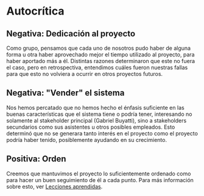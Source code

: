# Autocrítica

## Negativa: Dedicación al proyecto

Como grupo, pensamos que cada uno de nosotros pudo haber de alguna forma u otra haber aprovechado mejor el tiempo utilizado al proyecto, para haber aportado más a él. Distintas razones determinaron que este no fuera el caso, pero en retrospectiva, entendimos cuáles fueron nuestras fallas para que esto no volviera a ocurrir en otros proyectos futuros.

## Negativa: "Vender" el sistema

Nos hemos percatado que no hemos hecho el énfasis suficiente en las buenas características que el sistema tiene o podría tener, interesando no solamente al stakeholder principal (Gabriel Buyatti), sino a stakeholders secundarios como sus asistentes u otros posibles empleados. Esto determinó que no se generara tanto interés en el proyecto como el proyecto podría haber tenido, posiblemente ayudando en su crecimiento.

## Positiva: Orden

Creemos que mantuvimos el proyecto lo suficientemente ordenado como para hacer un buen seguimiento de él a cada punto. Para más información sobre esto, ver [Lecciones aprendidas](Lecciones-aprendidas).

